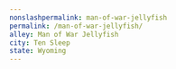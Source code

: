 ```yaml
---
﻿nonslashpermalink: man-of-war-jellyfish
permalink: /man-of-war-jellyfish/
alley: Man of War Jellyfish
city: Ten Sleep
state: Wyoming
---
```

